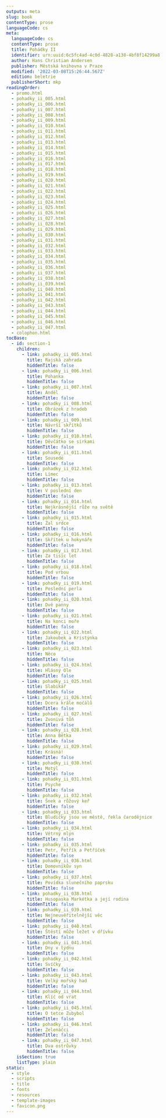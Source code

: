 ```yaml
---
outputs: meta
slug: book
contentType: prose
languageCode: cs
meta:
  languageCode: cs
  contentType: prose
  title: Pohádky II
  identifier: urn:uuid:6c5fc4ad-4c0d-4828-a138-4bf8f14299a8
  author: Hans Christian Andersen
  publisher: Městská knihovna v Praze
  modified: '2022-03-08T15:26:44.567Z'
  edition: beletrie
  publisherShort: mkp
readingOrder:
  - promo.html
  - pohadky_ii_005.html
  - pohadky_ii_006.html
  - pohadky_ii_007.html
  - pohadky_ii_008.html
  - pohadky_ii_009.html
  - pohadky_ii_010.html
  - pohadky_ii_011.html
  - pohadky_ii_012.html
  - pohadky_ii_013.html
  - pohadky_ii_014.html
  - pohadky_ii_015.html
  - pohadky_ii_016.html
  - pohadky_ii_017.html
  - pohadky_ii_018.html
  - pohadky_ii_019.html
  - pohadky_ii_020.html
  - pohadky_ii_021.html
  - pohadky_ii_022.html
  - pohadky_ii_023.html
  - pohadky_ii_024.html
  - pohadky_ii_025.html
  - pohadky_ii_026.html
  - pohadky_ii_027.html
  - pohadky_ii_028.html
  - pohadky_ii_029.html
  - pohadky_ii_030.html
  - pohadky_ii_031.html
  - pohadky_ii_032.html
  - pohadky_ii_033.html
  - pohadky_ii_034.html
  - pohadky_ii_035.html
  - pohadky_ii_036.html
  - pohadky_ii_037.html
  - pohadky_ii_038.html
  - pohadky_ii_039.html
  - pohadky_ii_040.html
  - pohadky_ii_041.html
  - pohadky_ii_042.html
  - pohadky_ii_043.html
  - pohadky_ii_044.html
  - pohadky_ii_045.html
  - pohadky_ii_046.html
  - pohadky_ii_047.html
  - colophon.html
tocBase:
  - id: section-1
    children:
      - link: pohadky_ii_005.html
        title: Rajská zahrada
        hiddenTitle: false
      - link: pohadky_ii_006.html
        title: Pohanka
        hiddenTitle: false
      - link: pohadky_ii_007.html
        title: Anděl
        hiddenTitle: false
      - link: pohadky_ii_008.html
        title: Obrázek z hradeb
        hiddenTitle: false
      - link: pohadky_ii_009.html
        title: Návrší skřítků
        hiddenTitle: false
      - link: pohadky_ii_010.html
        title: Děvčátko se sirkami
        hiddenTitle: false
      - link: pohadky_ii_011.html
        title: Sousedé
        hiddenTitle: false
      - link: pohadky_ii_012.html
        title: Límec
        hiddenTitle: false
      - link: pohadky_ii_013.html
        title: V poslední den
        hiddenTitle: false
      - link: pohadky_ii_014.html
        title: Nejkrásnější růže na světě
        hiddenTitle: false
      - link: pohadky_ii_015.html
        title: Žal srdce
        hiddenTitle: false
      - link: pohadky_ii_016.html
        title: Skřítek u hokynáře
        hiddenTitle: false
      - link: pohadky_ii_017.html
        title: Za tisíc let
        hiddenTitle: false
      - link: pohadky_ii_018.html
        title: Pod vrbou
        hiddenTitle: false
      - link: pohadky_ii_019.html
        title: Poslední perla
        hiddenTitle: false
      - link: pohadky_ii_020.html
        title: Dvě panny
        hiddenTitle: false
      - link: pohadky_ii_021.html
        title: Na konci moře
        hiddenTitle: false
      - link: pohadky_ii_022.html
        title: Jakoubek a Kristýnka
        hiddenTitle: false
      - link: pohadky_ii_023.html
        title: Něco
        hiddenTitle: false
      - link: pohadky_ii_024.html
        title: Hlásný Ole
        hiddenTitle: false
      - link: pohadky_ii_025.html
        title: Slabikář
        hiddenTitle: false
      - link: pohadky_ii_026.html
        title: Dcera krále močálů
        hiddenTitle: false
      - link: pohadky_ii_027.html
        title: Zvonivá tůň
        hiddenTitle: false
      - link: pohadky_ii_028.html
        title: Anna Bětka
        hiddenTitle: false
      - link: pohadky_ii_029.html
        title: Krásná!
        hiddenTitle: false
      - link: pohadky_ii_030.html
        title: Motýl
        hiddenTitle: false
      - link: pohadky_ii_031.html
        title: Psyche
        hiddenTitle: false
      - link: pohadky_ii_032.html
        title: Šnek a růžový keř
        hiddenTitle: false
      - link: pohadky_ii_033.html
        title: Bludičky jsou ve městě, řekla čarodějnice
        hiddenTitle: false
      - link: pohadky_ii_034.html
        title: Větrný mlýn
        hiddenTitle: false
      - link: pohadky_ii_035.html
        title: Petr, Petřík a Petříček
        hiddenTitle: false
      - link: pohadky_ii_036.html
        title: Domovníkův syn
        hiddenTitle: false
      - link: pohadky_ii_037.html
        title: Povídka slunečního paprsku
        hiddenTitle: false
      - link: pohadky_ii_038.html
        title: Husopaska Markétka a její rodina
        hiddenTitle: false
      - link: pohadky_ii_039.html
        title: Nejneuvěřitelnější věc
        hiddenTitle: false
      - link: pohadky_ii_040.html
        title: Štěstí může ležet v dřívku
        hiddenTitle: false
      - link: pohadky_ii_041.html
        title: Dny v týdnu
        hiddenTitle: false
      - link: pohadky_ii_042.html
        title: Svíčky
        hiddenTitle: false
      - link: pohadky_ii_043.html
        title: Velký mořský had
        hiddenTitle: false
      - link: pohadky_ii_044.html
        title: Klíč od vrat
        hiddenTitle: false
      - link: pohadky_ii_045.html
        title: O tetce Zubybol
        hiddenTitle: false
      - link: pohadky_ii_046.html
        title: Zelenáčci
        hiddenTitle: false
      - link: pohadky_ii_047.html
        title: Dva ostrůvky
        hiddenTitle: false
    isSection: true
    listType: plain
static:
  - style
  - scripts
  - title
  - fonts
  - resources
  - template-images
  - favicon.png
---
```

